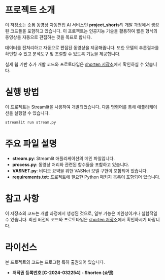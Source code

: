 # 프로젝트 소개

이 저장소는 숏폼 동영상 자동편집 AI 서비스인 **project_shorts**의 개발 과정에서 생성된 코드들을 포함하고 있습니다. 
이 프로젝트는 인공지능 기술을 활용하여 짧은 형식의 동영상을 자동으로 편집하는 것을 목표로 합니다.

데이터를 전처리하고 자동으로 편집된 동영상을 제공해줍니다. 또한 모델의 추론결과를 확인할 수 있고 분석도구 및 조절할 수 있도록 기능을 제공합니다.

실제 웹 기반 추가 개발 코드와 프로토타입은 [shorten 저장소](https://github.com/UnknwonD/shorten)에서 확인하실 수 있습니다.

# 실행 방법

이 프로젝트는 Streamlit을 사용하여 개발되었습니다. 다음 명령어를 통해 애플리케이션을 실행할 수 있습니다.


```bash
streamlit run stream.py
```


# 주요 파일 설명

- **stream.py**: Streamlit 애플리케이션의 메인 파일입니다.
- **process.py**: 동영상 처리와 관련된 함수들을 포함하고 있습니다.
- **VASNET.py**: 비디오 요약을 위한 VASNet 모델 구현이 포함되어 있습니다.
- **requirements.txt**: 프로젝트에 필요한 Python 패키지 목록이 포함되어 있습니다.

# 참고 사항

이 저장소의 코드는 개발 과정에서 생성된 것으로, 일부 기능은 미완성이거나 실험적일 수 있습니다. 최신 버전의 코드와 프로토타입은 [shorten 저장소](https://github.com/UnknwonD/shorten)에서 확인하시기 바랍니다.

# 라이선스

본 프로젝트의 코드는 프로그램 특허 출원되어 있습니다.
- **저작권 등록번호 [C-2024-032254] - Shorten (쇼텐)**
